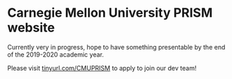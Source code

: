 # Carnegie Mellon University PRISM website

Currently very in progress, hope to have something presentable by the end of the 2019-2020 academic year.

Please visit [tinyurl.com/CMUPRISM](http://tinyurl.com/CMUPRISM) to apply to join our dev team!
